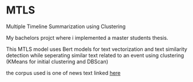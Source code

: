 # MTLS
Multiple Timeline Summarization using Clustering

My bachelors projct where i implemented a master students thesis.


This MTLS model uses Bert models for text vectorization and text similarity detection while seperating similar text related to an event using clustering (KMeans for initial clustering and DBScan)

the corpus used is one of news text linked [here](https://yiyualt.github.io/mtlsdata/)
